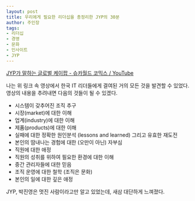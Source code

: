 ```yaml
---
layout: post
title: 우리에게 필요한 리더십을 총정리한 JYP의 30분
author: 주인장
tags:
- 리더십
- 경영
- 문화
- 인사이트
- JYP
---
```


[JYP가 말하는 글로벌 케이팝 - 슈카월드 코믹스 / YouTube](https://www.youtube.com/watch?v=eaF3CojDioY)

나는 위 링크 속 영상에서 한국 IT 리더들에게 결여된 거의 모든 것을 발견할 수 있었다.  
영상의 내용을 추려내면 다음의 것들이 될 수 있겠다.

- 시스템이 갖추어진 조직 추구
- 시장(market)에 대한 이해
- 업계(industry)에 대한 이해
- 제품(products)에 대한 이해
- 실패에 대한 정확한 원인분석 (lessons and learned) 그리고 유효한 재도전
- 본인의 땀내나는 경험에 대한 (오만이 아닌) 자부심 
- 직원에 대한 애정
- 직원의 성취를 위하여 필요한 환경에 대한 이해
- 중간 관리자들에 대한 믿음
- 조직 운영에 대한 철학 (조직은 문화)
- 본인의 일에 대한 깊은 애정

JYP, 박진영은 멋진 사람이라고만 알고 있었는데, 새삼 대단하게 느껴졌다.
